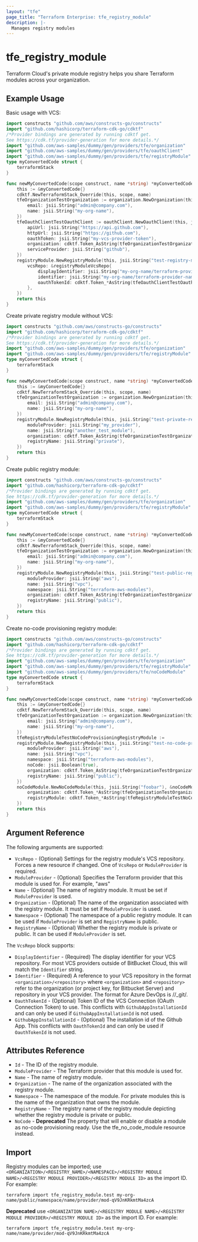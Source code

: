 ```yaml
---
layout: "tfe"
page_title: "Terraform Enterprise: tfe_registry_module"
description: |-
  Manages registry modules
---
```


# tfe_registry_module

Terraform Cloud's private module registry helps you share Terraform modules across your organization.

## Example Usage

Basic usage with VCS:

```go
import constructs "github.com/aws/constructs-go/constructs"
import "github.com/hashicorp/terraform-cdk-go/cdktf"
/*Provider bindings are generated by running cdktf get.
See https://cdk.tf/provider-generation for more details.*/
import "github.com/aws-samples/dummy/gen/providers/tfe/organization"
import "github.com/aws-samples/dummy/gen/providers/tfe/oauthClient"
import "github.com/aws-samples/dummy/gen/providers/tfe/registryModule"
type myConvertedCode struct {
	terraformStack
}

func newMyConvertedCode(scope construct, name *string) *myConvertedCode {
	this := &myConvertedCode{}
	cdktf.NewTerraformStack_Override(this, scope, name)
	tfeOrganizationTestOrganization := organization.NewOrganization(this, jsii.String("test-organization"), &organizationConfig{
		email: jsii.String("admin@company.com"),
		name: jsii.String("my-org-name"),
	})
	tfeOauthClientTestOauthClient := oauthClient.NewOauthClient(this, jsii.String("test-oauth-client"), &oauthClientConfig{
		apiUrl: jsii.String("https://api.github.com"),
		httpUrl: jsii.String("https://github.com"),
		oauthToken: jsii.String("my-vcs-provider-token"),
		organization: cdktf.Token_AsString(tfeOrganizationTestOrganization.name),
		serviceProvider: jsii.String("github"),
	})
	registryModule.NewRegistryModule(this, jsii.String("test-registry-module"), &registryModuleConfig{
		vcsRepo: &registryModuleVcsRepo{
			displayIdentifier: jsii.String("my-org-name/terraform-provider-name"),
			identifier: jsii.String("my-org-name/terraform-provider-name"),
			oauthTokenId: cdktf.Token_*AsString(tfeOauthClientTestOauthClient.oauthTokenId),
		},
	})
	return this
}
```

Create private registry module without VCS:

```go
import constructs "github.com/aws/constructs-go/constructs"
import "github.com/hashicorp/terraform-cdk-go/cdktf"
/*Provider bindings are generated by running cdktf get.
See https://cdk.tf/provider-generation for more details.*/
import "github.com/aws-samples/dummy/gen/providers/tfe/organization"
import "github.com/aws-samples/dummy/gen/providers/tfe/registryModule"
type myConvertedCode struct {
	terraformStack
}

func newMyConvertedCode(scope construct, name *string) *myConvertedCode {
	this := &myConvertedCode{}
	cdktf.NewTerraformStack_Override(this, scope, name)
	tfeOrganizationTestOrganization := organization.NewOrganization(this, jsii.String("test-organization"), &organizationConfig{
		email: jsii.String("admin@company.com"),
		name: jsii.String("my-org-name"),
	})
	registryModule.NewRegistryModule(this, jsii.String("test-private-registry-module"), &registryModuleConfig{
		moduleProvider: jsii.String("my_provider"),
		name: jsii.String("another_test_module"),
		organization: cdktf.Token_AsString(tfeOrganizationTestOrganization.name),
		registryName: jsii.String("private"),
	})
	return this
}
```

Create public registry module:

```go
import constructs "github.com/aws/constructs-go/constructs"
import "github.com/hashicorp/terraform-cdk-go/cdktf"
/*Provider bindings are generated by running cdktf get.
See https://cdk.tf/provider-generation for more details.*/
import "github.com/aws-samples/dummy/gen/providers/tfe/organization"
import "github.com/aws-samples/dummy/gen/providers/tfe/registryModule"
type myConvertedCode struct {
	terraformStack
}

func newMyConvertedCode(scope construct, name *string) *myConvertedCode {
	this := &myConvertedCode{}
	cdktf.NewTerraformStack_Override(this, scope, name)
	tfeOrganizationTestOrganization := organization.NewOrganization(this, jsii.String("test-organization"), &organizationConfig{
		email: jsii.String("admin@company.com"),
		name: jsii.String("my-org-name"),
	})
	registryModule.NewRegistryModule(this, jsii.String("test-public-registry-module"), &registryModuleConfig{
		moduleProvider: jsii.String("aws"),
		name: jsii.String("vpc"),
		namespace: jsii.String("terraform-aws-modules"),
		organization: cdktf.Token_AsString(tfeOrganizationTestOrganization.name),
		registryName: jsii.String("public"),
	})
	return this
}
```

Create no-code provisioning registry module:

```go
import constructs "github.com/aws/constructs-go/constructs"
import "github.com/hashicorp/terraform-cdk-go/cdktf"
/*Provider bindings are generated by running cdktf get.
See https://cdk.tf/provider-generation for more details.*/
import "github.com/aws-samples/dummy/gen/providers/tfe/organization"
import "github.com/aws-samples/dummy/gen/providers/tfe/registryModule"
import "github.com/aws-samples/dummy/gen/providers/tfe/noCodeModule"
type myConvertedCode struct {
	terraformStack
}

func newMyConvertedCode(scope construct, name *string) *myConvertedCode {
	this := &myConvertedCode{}
	cdktf.NewTerraformStack_Override(this, scope, name)
	tfeOrganizationTestOrganization := organization.NewOrganization(this, jsii.String("test-organization"), &organizationConfig{
		email: jsii.String("admin@company.com"),
		name: jsii.String("my-org-name"),
	})
	tfeRegistryModuleTestNoCodeProvisioningRegistryModule :=
	registryModule.NewRegistryModule(this, jsii.String("test-no-code-provisioning-registry-module"), &registryModuleConfig{
		moduleProvider: jsii.String("aws"),
		name: jsii.String("vpc"),
		namespace: jsii.String("terraform-aws-modules"),
		noCode: jsii.Boolean(true),
		organization: cdktf.Token_AsString(tfeOrganizationTestOrganization.name),
		registryName: jsii.String("public"),
	})
	noCodeModule.NewNoCodeModule(this, jsii.String("foobar"), &noCodeModuleConfig{
		organization: cdktf.Token_*AsString(tfeOrganizationTestOrganization.id),
		registryModule: cdktf.Token_*AsString(tfeRegistryModuleTestNoCodeProvisioningRegistryModule.id),
	})
	return this
}
```

## Argument Reference

The following arguments are supported:

* `VcsRepo` - (Optional) Settings for the registry module's VCS repository. Forces a
  new resource if changed. One of `VcsRepo` or `ModuleProvider` is required.
* `ModuleProvider` - (Optional) Specifies the Terraform provider that this module is used for. For example, "aws"
* `Name` - (Optional) The name of registry module. It must be set if `ModuleProvider` is used.
* `Organization` - (Optional) The name of the organization associated with the registry module. It must be set if `ModuleProvider` is used.
* `Namespace` - (Optional) The namespace of a public registry module. It can be used if `ModuleProvider` is set and `RegistryName` is public.
* `RegistryName` - (Optional) Whether the registry module is private or public. It can be used if `ModuleProvider` is set.

The `VcsRepo` block supports:

* `DisplayIdentifier` - (Required) The display identifier for your VCS repository.
  For most VCS providers outside of BitBucket Cloud, this will match the `Identifier`
  string.
* `Identifier` - (Required) A reference to your VCS repository in the format
  `<organization>/<repository>` where `<organization>` and `<repository>` refer to the organization (or project key, for Bitbucket Server)
  and repository in your VCS provider. The format for Azure DevOps is <organization>/<project>/\_git/<repository>.
* `OauthTokenId` - (Optional) Token ID of the VCS Connection (OAuth Connection Token) to use. This conflicts with `GithubAppInstallationId` and can only be used if `GithubAppInstallationId` is not used.
* `GithubAppInstallationId` - (Optional) The installation id of the Github App. This conflicts with `OauthTokenId` and can only be used if `OauthTokenId` is not used.

## Attributes Reference

* `Id` - The ID of the registry module.
* `ModuleProvider` - The Terraform provider that this module is used for.
* `Name` - The name of registry module.
* `Organization` - The name of the organization associated with the registry module.
* `Namespace` - The namespace of the module. For private modules this is the name of the organization that owns the module.
* `RegistryName` - The registry name of the registry module depicting whether the registry module is private or public.
* `NoCode` - **Deprecated** The property that will enable or disable a module as no-code provisioning ready.
Use the tfe_no_code_module resource instead.

## Import

Registry modules can be imported; use `<ORGANIZATION>/<REGISTRY_NAME>/<NAMESPACE>/<REGISTRY MODULE NAME>/<REGISTRY MODULE PROVIDER>/<REGISTRY MODULE ID>` as the import ID. For example:

```shell
terraform import tfe_registry_module.test my-org-name/public/namespace/name/provider/mod-qV9JnKRkmtMa4zcA
```

**Deprecated** use `<ORGANIZATION NAME>/<REGISTRY MODULE NAME>/<REGISTRY MODULE PROVIDER>/<REGISTRY MODULE ID>` as the import ID. For example:

```shell
terraform import tfe_registry_module.test my-org-name/name/provider/mod-qV9JnKRkmtMa4zcA
```

<!-- cache-key: cdktf-0.17.0-pre.15 input-c12edffd76c2b597907b38591c0f1a612feed1581b8a1c5f7a53020b8468942d -->